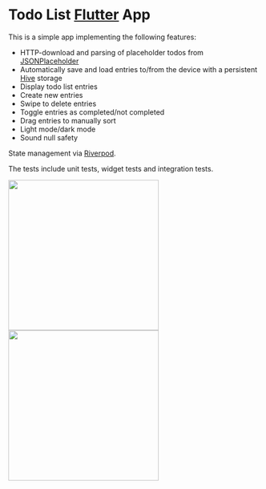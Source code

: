 # Todo List [Flutter](https://flutter.dev/) App

This is a simple app implementing the following features:

- HTTP-download and parsing of placeholder todos from [JSONPlaceholder](https://jsonplaceholder.typicode.com/todos)
- Automatically save and load entries to/from the device with a persistent [Hive](https://pub.dev/packages/hive) storage
- Display todo list entries
- Create new entries
- Swipe to delete entries
- Toggle entries as completed/not completed
- Drag entries to manually sort
- Light mode/dark mode
- Sound null safety

State management via [Riverpod](https://pub.dev/packages/riverpod).

The tests include unit tests, widget tests and integration tests.

<img src="https://user-images.githubusercontent.com/43643339/145316166-a369d7eb-9213-438f-9b50-946597dd6228.png" width="300"> <img src="https://user-images.githubusercontent.com/43643339/145317331-68d9ed93-4af6-46bc-ba8e-7f9fddc80ee7.png" width="300">
